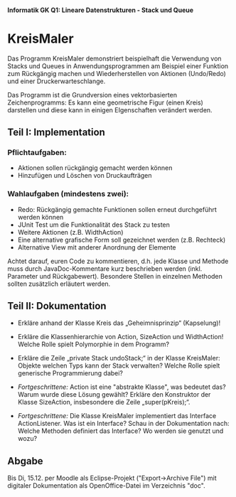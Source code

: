 #### Informatik GK Q1: Lineare Datenstrukturen - Stack und Queue

# KreisMaler

Das Programm KreisMaler demonstriert beispielhaft die Verwendung von Stacks und Queues in Anwendungsprogrammen am Beispiel einer Funktion zum Rückgängig machen und Wiederherstellen von Aktionen (Undo/Redo) und einer Druckerwarteschlange. 

Das Programm ist die Grundversion eines vektorbasierten Zeichenprogramms: Es kann eine geometrische Figur (einen Kreis) darstellen und diese kann in einigen EIgenschaften verändert werden. 

## Teil I: Implementation

### Pflichtaufgaben:

* Aktionen sollen rückgängig gemacht werden können
* Hinzufügen und Löschen von Druckaufträgen

### Wahlaufgaben (mindestens zwei):

* Redo: Rückgängig gemachte Funktionen sollen erneut durchgeführt werden können
* JUnit Test um die Funktionalität des Stack zu testen
* Weitere Aktionen (z.B. WidthAction)
* Eine alternative grafische Form soll gezeichnet werden (z.B. Rechteck)
* Alternative View mit anderer Anordnung der Elemente

Achtet darauf, euren Code zu kommentieren, d.h. jede Klasse und Methode muss durch JavaDoc-Kommentare kurz beschrieben werden (inkl. Parameter und Rückgabewert). Besondere Stellen in einzelnen Methoden sollten zusätzlich erläutert werden.

## Teil II: Dokumentation
    
* Erkläre anhand der Klasse Kreis das „Geheimnisprinzip“ (Kapselung)!
         
* Erkläre die Klassenhierarchie von Action, SizeAction und WidthAction! Welche Rolle spielt Polymorphie in dem Programm?
         
* Erkläre die Zeile „private Stack<Action> undoStack;“ in der Klasse KreisMaler: Objekte welchen Typs kann der Stack verwalten? Welche Rolle spielt generische Programmierung dabei?

* *Fortgeschrittene:* Action ist eine "abstrakte Klasse", was bedeutet das? Warum wurde diese Lösung gewählt? Erkläre den Konstruktor der Klasse SizeAction, insbesondere die Zeile „super(pKreis);“.

* *Fortgeschrittene:* Die Klasse KreisMaler implementiert das Interface ActionListener. Was ist ein Interface? Schau in der Dokumentation nach: Welche Methoden definiert das Interface? Wo werden sie genutzt und wozu?

## Abgabe

Bis Di, 15.12. per Moodle als Eclipse-Projekt ("Export->Archive File") mit digitaler Dokumentation als OpenOffice-Datei im Verzeichnis "doc". 
